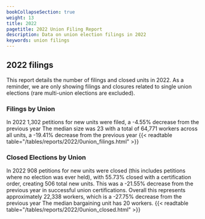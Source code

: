 ```yaml
---
bookCollapseSection: true
weight: 13
title: 2022
pagetitle: 2022 Union Filing Report
description: Data on union election filings in 2022
keywords: union filings
---
```


## 2022 filings

This report details the number of filings and closed units in 2022. As a reminder, we are only showing filings and closures related to single union elections (rare multi-union elections are excluded).

### Filings by Union
In 2022 1,302 petitions for new units were filed, a -4.55% decrease from the previous year The median size was 23 with a total of 64,771 workers across all units, a -19.41% decrease from the previous year
{{< readtable table="/tables/reports/2022/0union_filings.html" >}}

### Closed Elections by Union
In 2022 908 petitions for new units were closed (this includes petitions where no election was ever held), with 55.73% closed with a certification order, creating 506 total new units. This was a -21.55% decrease from the previous year in successful union certifications. Overall this represents approximately 22,338 workers, which is a -27.75% decrease from the previous year The median bargaining unit has 20 workers.
{{< readtable table="/tables/reports/2022/0union_closed.html" >}}
